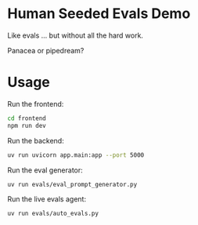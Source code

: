 # Human Seeded Evals Demo

Like evals ... but without all the hard work.

Panacea or pipedream?

# Usage

Run the frontend:

```bash
cd frontend
npm run dev
```

Run the backend:

```bash
uv run uvicorn app.main:app --port 5000
```

Run the eval generator:

```bash
uv run evals/eval_prompt_generator.py
```

Run the live evals agent:

```bash
uv run evals/auto_evals.py
```
